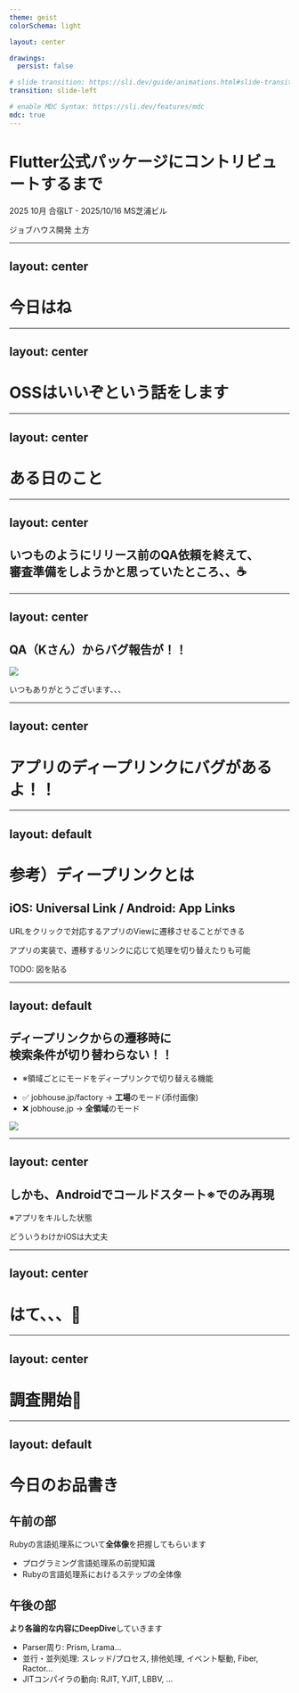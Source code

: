 ```yaml
---
theme: geist
colorSchema: light

layout: center

drawings:
  persist: false

# slide transition: https://sli.dev/guide/animations.html#slide-transitions
transition: slide-left

# enable MDC Syntax: https://sli.dev/features/mdc
mdc: true
---
```


# Flutter公式パッケージにコントリビュートするまで
2025 10月 合宿LT - 2025/10/16 MS芝浦ビル

ジョブハウス開発 土方

---
layout: center
---

# 今日はね

---
layout: center
---

# OSSはいいぞという話をします


---
layout: center
---

# ある日のこと 

---
layout: center
---

## いつものようにリリース前のQA依頼を終えて、<br>審査準備をしようかと思っていたところ、、☕️

---
layout: center
---

<div v-click>
  <h2>QA（Kさん）からバグ報告が！！</h2>
  <img src='/public/qa_report.png' class='w-1/2'/>
</div>
<p v-click>いつもありがとうございます、、、</p>


---
layout: center
---

# アプリのディープリンクにバグがあるよ！！

---
layout: default
---

# 参考）ディープリンクとは
<h2 class='text-xl'>
  iOS: Universal Link / Android: App Links
</h2>
<p>
  URLをクリックで対応するアプリのViewに遷移させることができる
</p>
<p>
  アプリの実装で、遷移するリンクに応じて処理を切り替えたりも可能
</p>

TODO: 図を貼る

---
layout: default
---

<div class='flex flex-row gap-6'>
  <div class='flex-1 flex flex-col justify-center text-left'>
    <h2 v-click>ディープリンクからの遷移時に<br/>検索条件が切り替わらない！！</h2>
    <ul class='m-0 p-0' v-click>
      <li>※領域ごとにモードをディープリンクで切り替える機能</li>
    </ul>
    <ul v-click>
      <li>✅ jobhouse.jp/factory -> <strong>工場</strong>のモード(添付画像) </li>
      <li>❌ jobhouse.jp -> <strong>全領域</strong>のモード</li> 
    </ul>
  </div>
  <div class='flex-1 flex justify-center mt-4'>
    <img src='/public/app_search.png' class='w-1/2'/>
  </div>
</div>

---
layout: center
---

## しかも、Androidでコールドスタート※でのみ再現
<p>※アプリをキルした状態</p>
<p class="text-2xl font-bold" v-click>どういうわけかiOSは大丈夫</p>

---
layout: center
---

# はて、、、🤔

---
layout: center
---

# 調査開始🤩


---
layout: default
---

# 今日のお品書き
<v-click>
  <h2> 午前の部 </h2>
  <p class="text-2xl text-black">Rubyの言語処理系について<strong>全体像</strong>を把握してもらいます</p>
  <v-click>
    <ul class="text-xl">
      <li>プログラミング言語処理系の前提知識</li>
      <li>Rubyの言語処理系におけるステップの全体像</li>
    </ul>
  </v-click>
</v-click>

<v-click>
  <h2> 午後の部 </h2>
  <p class="text-2xl text-black"><strong>より各論的な内容にDeepDive</strong>していきます</p>
  <v-click>
    <ul class="text-xl">
      <li>Parser周り: Prism, Lrama...</li>
      <li>並行・並列処理: スレッド/プロセス, 排他処理, イベント駆動, Fiber, Ractor...</li>
      <li>JITコンパイラの動向: RJIT, YJIT, LBBV, ...</li>
    </ul>
  </v-click>
</v-click>



